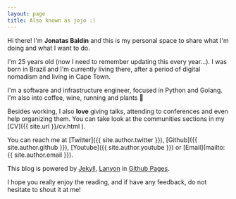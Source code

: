 ```yaml
---
layout: page
title: Also known as jojo :)
---
```


Hi there! I'm **Jonatas Baldin** and this is my personal space to share what I'm doing and what I want to do.

I'm 25 years old (now I need to remember updating this every year...). I was born in Brazil and I'm currently living there, after a period of digital nomadism and living in Cape Town.

I'm a software and infrastructure engineer, focused in Python and Golang. I'm also into coffee, wine, running and plants 🌱

Besides working, I also **love** giving talks, attending to conferences and even help organizing them. You can take look at the communities sections in my [CV]({{ site.url }}/cv.html ).

You can reach me at [Twitter]({{ site.author.twitter }}), [Github]({{ site.author.github }}), [Youtube]({{ site.author.youtube }}) or [Email](mailto:{{ site.author.email }}).

This blog is powered by [Jekyll](https://jekyllrb.com), [Lanyon](http://lanyon.getpoole.com/) in [Github Pages](https://pages.github.com/).

I hope you really enjoy the reading, and if have any feedback, do not hesitate to shout it at me!